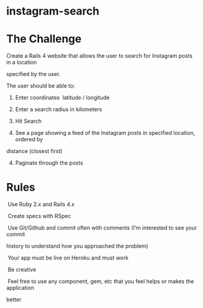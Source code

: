 # instagram-search
# The Challenge

Create a Rails 4 website that allows the user to search for Instagram posts in a location

specified by the user.

The user should be able to:

1. Enter coordinates ­ latitude / longitude

2. Enter a search radius in kilometers

3. Hit Search

4. See a page showing a feed of the Instagram posts in specified location, ordered by

distance (closest first)

4. Paginate through the posts

# Rules

­ Use Ruby 2.x and Rails 4.x

­ Create specs with RSpec

­ Use Git/Github and commit often with comments (I’m interested to see your commit

history to understand how you approached the problem)

­ Your app must be live on Heroku and must work

­ Be creative

­ Feel free to use any component, gem, etc that you feel helps or makes the application

better
